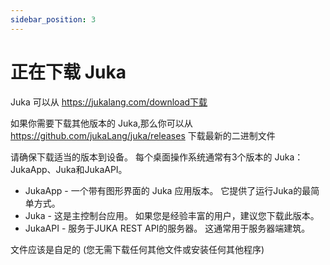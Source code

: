 ```yaml
---
sidebar_position: 3
---
```


# 正在下载 Juka
Juka 可以从 https://jukalang.com/download下载

如果你需要下载其他版本的 Juka,那么你可以从 https://github.com/jukaLang/juka/releases 下载最新的二进制文件

请确保下载适当的版本到设备。 每个桌面操作系统通常有3个版本的 Juka：JukaApp、Juka和JukaAPI。

- JukaApp - 一个带有图形界面的 Juka 应用版本。 它提供了运行Juka的最简单方式。
- Juka - 这是主控制台应用。 如果您是经验丰富的用户，建议您下载此版本。
- JukaAPI - 服务于JUKA REST API的服务器。 这通常用于服务器端建筑。

文件应该是自足的 (您无需下载任何其他文件或安装任何其他程序)
